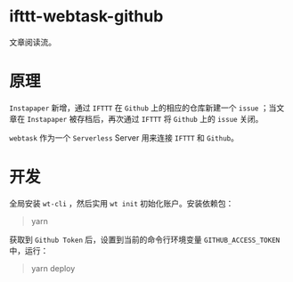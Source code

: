 # ifttt-webtask-github
文章阅读流。

# 原理
`Instapaper` 新增，通过 `IFTTT` 在 `Github` 上的相应的仓库新建一个 `issue` ；当文章在 `Instapaper` 被存档后，再次通过 `IFTTT` 将 `Github` 上的 `issue` 关闭。

`webtask` 作为一个 `Serverless` Server 用来连接 `IFTTT` 和 `Github`。

# 开发
全局安装 `wt-cli` ，然后实用 `wt init` 初始化账户。安装依赖包：
> yarn

获取到 `Github Token` 后，设置到当前的命令行环境变量 `GITHUB_ACCESS_TOKEN` 中，运行：
> yarn deploy
